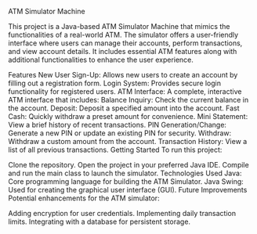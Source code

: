 ATM Simulator Machine

This project is a Java-based ATM Simulator Machine that mimics the functionalities of a real-world ATM. The simulator offers a user-friendly interface where users can manage their accounts, perform transactions, and view account details. It includes essential ATM features along with additional functionalities to enhance the user experience.

Features
New User Sign-Up: Allows new users to create an account by filling out a registration form.
Login System: Provides secure login functionality for registered users.
ATM Interface: A complete, interactive ATM interface that includes:
Balance Inquiry: Check the current balance in the account.
Deposit: Deposit a specified amount into the account.
Fast Cash: Quickly withdraw a preset amount for convenience.
Mini Statement: View a brief history of recent transactions.
PIN Generation/Change: Generate a new PIN or update an existing PIN for security.
Withdraw: Withdraw a custom amount from the account.
Transaction History: View a list of all previous transactions.
Getting Started
To run this project:

Clone the repository.
Open the project in your preferred Java IDE.
Compile and run the main class to launch the simulator.
Technologies Used
Java: Core programming language for building the ATM Simulator.
Java Swing: Used for creating the graphical user interface (GUI).
Future Improvements
Potential enhancements for the ATM simulator:

Adding encryption for user credentials.
Implementing daily transaction limits.
Integrating with a database for persistent storage.
